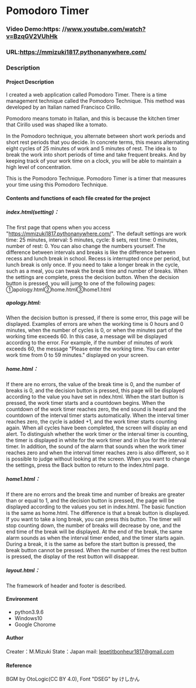 # Pomodoro Timer

### Video Demo:https: //www.youtube.com/watch?v=BzqGV2VUhHk
### URL:https://mmizuki1817.pythonanywhere.com/


### Description

#### Project Description

I created a web application called Pomodoro Timer.
There is a time management technique called the Pomodoro Technique.
This method was developed by an Italian named Francisco Cirillo.

Pomodoro means tomato in Italian, and this is because the kitchen timer that Cirillo used was shaped like a tomato.

In the Pomodoro technique, you alternate between short work periods and short rest periods that you decide.
In concrete terms, this means alternating eight cycles of 25 minutes of work and 5 minutes of rest.
The idea is to break the work into short periods of time and take frequent breaks.
And by keeping track of your work time on a clock,
you will be able to maintain a high level of concentration.

This is the Pomodoro Technique.
Pomodoro Timer is a timer that measures your time using this Pomodoro Technique.


#### Contents and functions of each file created for the project

##### index.html(setting)：

The first page that opens when you access "https://mmizuki1817.pythonanywhere.com/".
The default settings are work time: 25 minutes, interval: 5 minutes, cycle: 8 sets, rest time: 0 minutes, number of rest: 0.
You can also change the numbers yourself.
The difference between intervals and breaks is like the difference between recess and lunch break in school.
Recess is interrupted once per period, but lunch break is only once.
If you need to take a longer break in the cycle, such as a meal, you can tweak the break time and number of breaks.
When the settings are complete, press the decision button.
When the decision button is pressed, you will jump to one of the following pages: ➀apology.html➁home.html➂home1.html


##### apology.html:

When the decision button is pressed, if there is some error, this page will be displayed.
Examples of errors are when the working time is 0 hours and 0 minutes, when the number of cycles is 0, or when the minutes part of the working time exceeds 60.
In this case, a message will be displayed according to the error.
For example, if the number of minutes of work exceeds 60, the message "Please enter the working time. You can enter work time from 0 to 59 minutes." displayed on your screen.


##### home.html：

If there are no errors, the value of the break time is 0, and the number of breaks is 0, and the decision button is pressed, this page will be displayed according to the value you have set in ndex.html.
When the start button is pressed, the work timer starts and a countdown begins.
When the countdown of the work timer reaches zero, the end sound is heard and the countdown of the interval timer starts automatically.
When the interval timer reaches zero, the cycle is added +1, and the work timer starts counting again.
When all cycles have been completed, the screen will display an end alert.
To distinguish whether the work timer or the interval timer is counting, the timer is displayed in white for the work timer and in blue for the interval timer.
In addition, the sound of the alarm that sounds when the work timer reaches zero and when the interval timer reaches zero is also different, so it is possible to judge without looking at the screen.
When you want to change the settings, press the Back button to return to the index.html page.

##### home1.html：

If there are no errors and the break time and number of breaks are greater than or equal to 1, and the decision button is pressed, the page will be displayed according to the values you set in index.html.
The basic function is the same as home.html.
The difference is that a break button is displayed.
If you want to take a long break, you can press this button. The timer will stop counting down, the number of breaks will decrease by one, and the end time of the break will be displayed.
At the end of the break, the same alarm sounds as when the interval timer ended, and the timer starts again.
During a break, it is the same as before the start button is pressed,  the break button cannot be pressed.
When the number of times the rest button is pressed, the display of the rest button will disappear.

##### layout.html：

The framework of header and footer is described.

#### Environment

* python3.9.6
* Windows10
* Google Chorome

#### Author

Creater：M.Mizuki
State：Japan
mail: lepetitbonheur1817@gmail.com

#### Reference
BGM by OtoLogic(CC BY 4.0),
Font "DSEG" by けしかん


